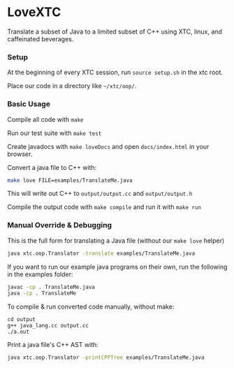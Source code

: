 LoveXTC
==============
Translate a subset of Java to a limited subset of C++ using XTC, linux, and caffeinated beverages.

### Setup ###

At the beginning of every XTC session, run ```source setup.sh``` in the xtc root.

Place our code in a directory like ```~/xtc/oop/```.

### Basic Usage ###

Compile all code with ```make```

Run our test suite with ```make test```

Create javadocs with ```make loveDocs``` and open ```docs/index.html``` in your browser. 

Convert a java file to C++ with:
```sh
make love FILE=examples/TranslateMe.java
```
This will write out C++ to  ```output/output.cc``` and ```output/output.h```

Compile the output code with ```make compile``` and run it with ```make run```


### Manual Override & Debugging ###

This is the full form for translating a Java file (without our ```make love``` helper)
```sh
java xtc.oop.Translator -translate examples/TranslateMe.java
```

If you want to run our example java programs on their own, run the following in the examples folder:
```sh
javac -cp . TranslateMe.java
java -cp . TranslateMe
```

To compile & run converted code manually, without make:
```
cd output
g++ java_lang.cc output.cc
./a.out
```

Print a java file's C++ AST with:
```sh
java xtc.oop.Translator -printCPPTree examples/TranslateMe.java
```

